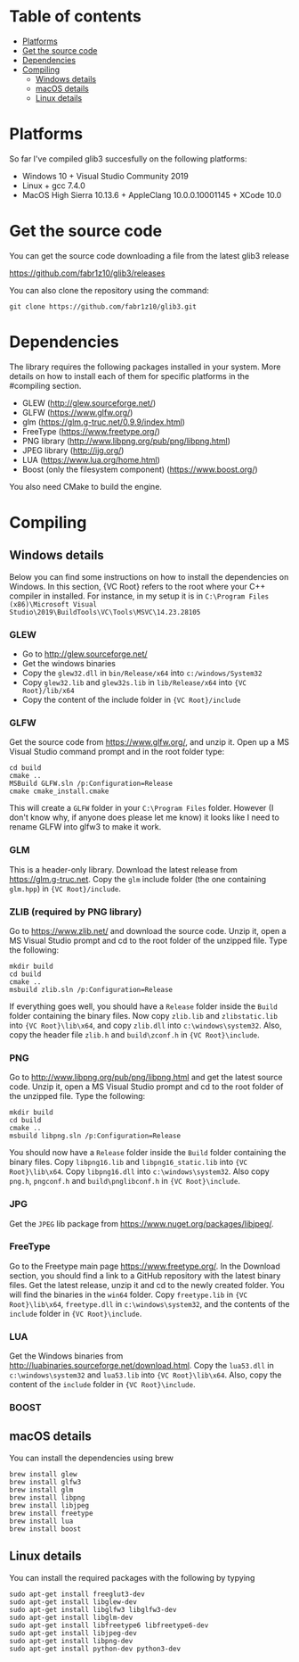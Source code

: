# Table of contents

* [Platforms](#platforms)
* [Get the source code](#get-the-source-code)
* [Dependencies](#dependencies)
* [Compiling](#compiling)
  * [Windows details](#windows-details)
  * [macOS details](#macos-details)
  * [Linux details](#linux-details)

# Platforms

So far I've compiled glib3 succesfully on the following platforms:

* Windows 10 + Visual Studio Community 2019
* Linux + gcc 7.4.0
* MacOS High Sierra 10.13.6 + AppleClang 10.0.0.10001145 + XCode 10.0

# Get the source code

You can get the source code downloading a file from the latest
glib3 release

https://github.com/fabr1z10/glib3/releases

You can also clone the repository using the command:

    git clone https://github.com/fabr1z10/glib3.git

# Dependencies

The library requires the following packages installed in your system. More details on how to install each of them for specific platforms in the #compiling section.

* GLEW (http://glew.sourceforge.net/)
* GLFW (https://www.glfw.org/)
* glm (https://glm.g-truc.net/0.9.9/index.html)
* FreeType (https://www.freetype.org/)
* PNG library (http://www.libpng.org/pub/png/libpng.html)
* JPEG library (http://ijg.org/)
* LUA (https://www.lua.org/home.html)
* Boost (only the filesystem component) (https://www.boost.org/)

You also need CMake to build the engine.

# Compiling

## Windows details

Below you can find some instructions on how to install the dependencies on Windows. In this section, {VC Root} refers to the root where your C++ compiler in installed. For instance, in my setup it is in `C:\Program Files (x86)\Microsoft Visual Studio\2019\BuildTools\VC\Tools\MSVC\14.23.28105`

### GLEW
* Go to http://glew.sourceforge.net/ 
* Get the windows binaries
* Copy the `glew32.dll` in `bin/Release/x64` into `c:/windows/System32` 
* Copy `glew32.lib` and `glew32s.lib` in `lib/Release/x64` into `{VC Root}/lib/x64`
* Copy the content of the include folder in `{VC Root}/include`

### GLFW

Get the source code from https://www.glfw.org/, and unzip it. Open up a MS Visual Studio command prompt and in the root folder type:
    
    cd build
    cmake .. 
    MSBuild GLFW.sln /p:Configuration=Release
    cmake cmake_install.cmake

This will create a `GLFW` folder in your `C:\Program Files` folder. However (I don't know why, if anyone does please let me know) it looks like I need to rename GLFW into glfw3 to make it work.

### GLM

This is a header-only library. Download the latest release from https://glm.g-truc.net. Copy the `glm` include folder (the one containing `glm.hpp`) in `{VC Root}/include`.

### ZLIB (required by PNG library)

Go to https://www.zlib.net/ and download the source code. Unzip it, open a MS Visual Studio prompt and cd to the root folder of the unzipped file. Type the following:

    mkdir build
    cd build
    cmake ..
    msbuild zlib.sln /p:Configuration=Release
If everything goes well, you should have a `Release` folder inside the `Build` folder containing the binary files. Now copy `zlib.lib` and `zlibstatic.lib` into `{VC Root}\lib\x64`, and copy `zlib.dll` into `c:\windows\system32`. Also, copy the header file `zlib.h` and `build\zconf.h` in `{VC Root}\include`.

### PNG

Go to http://www.libpng.org/pub/png/libpng.html and get the latest source code. Unzip it, open a MS Visual Studio prompt and cd to the root folder of the unzipped file. Type the following:

    mkdir build
    cd build
    cmake ..
    msbuild libpng.sln /p:Configuration=Release
You should now have a `Release` folder inside the `Build` folder containing the binary files. Copy `libpng16.lib` and `libpng16_static.lib` into `{VC Root}\lib\x64`. Copy `libpng16.dll` into `c:\windows\system32`. Also copy `png.h`, `pngconf.h` and `build\pnglibconf.h` in `{VC Root}\include`.

### JPG

Get the `JPEG` lib package from https://www.nuget.org/packages/libjpeg/.

### FreeType

Go to the Freetype main page https://www.freetype.org/. In the Download section, you should find a link to a GitHub repository with the latest binary files. Get the latest release, unzip it and cd to the newly created folder. You will find the binaries in the `win64` folder. Copy `freetype.lib` in `{VC Root}\lib\x64`, `freetype.dll` in `c:\windows\system32`, and the contents of the `include` folder in `{VC Root}\include`.

### LUA

Get the Windows binaries from http://luabinaries.sourceforge.net/download.html. Copy the `lua53.dll` in `c:\windows\system32` and `lua53.lib` into `{VC Root}\lib\x64`. Also, copy the content of the `include` folder in `{VC Root}\include`.

### BOOST

## macOS details

You can install the dependencies using brew

    brew install glew
    brew install glfw3
    brew install glm
    brew install libpng
    brew install libjpeg
    brew install freetype
    brew install lua
    brew install boost

## Linux details

You can install the required packages with the following by typying

    sudo apt-get install freeglut3-dev
    sudo apt-get install libglew-dev
    sudo apt-get install libglfw3 libglfw3-dev
    sudo apt-get install libglm-dev
    sudo apt-get install libfreetype6 libfreetype6-dev
    sudo apt-get install libjpeg-dev
    sudo apt-get install libpng-dev
    sudo apt-get install python-dev python3-dev
